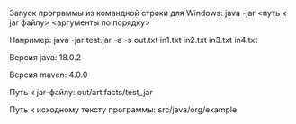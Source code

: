 Запуск программы из командной строки для Windows: java -jar <путь к jar файлу> <аргументы по порядку>

Например: java -jar test.jar -a -s out.txt in1.txt in2.txt in3.txt in4.txt

Версия java: 18.0.2

Версия maven: 4.0.0

Путь к jar-файлу: out/artifacts/test_jar

Путь к исходному тексту программы: src/java/org/example
